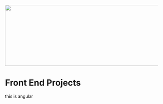 <img src="https://semidotinfotech.com/web/images/frontend_banner.jpg" height="200" width="700">
<h1>Front End Projects</h1>
this is angular


